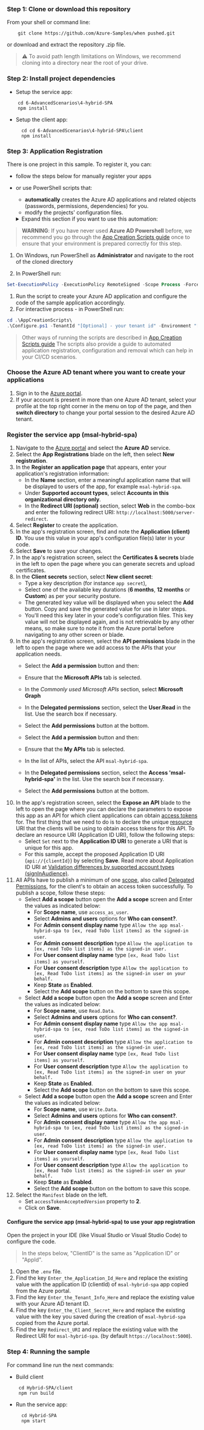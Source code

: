 
### Step 1: Clone or download this repository

From your shell or command line:

```console
    git clone https://github.com/Azure-Samples/when pushed.git
```

or download and extract the repository .zip file.

> :warning: To avoid path length limitations on Windows, we recommend cloning into a directory near the root of your drive.

### Step 2: Install project dependencies

- Setup the service app:

```console
    cd 6-AdvancedScenarios\4-hybrid-SPA
    npm install
```

- Setup the client app:

  ```console
    cd cd 6-AdvancedScenarios\4-hybrid-SPA\client
    npm install
    ```


### Step 3: Application Registration

There is one project in this sample. To register it, you can:

- follow the steps below for manually register your apps
- or use PowerShell scripts that:
  - **automatically** creates the Azure AD applications and related objects (passwords, permissions, dependencies) for you.
  - modify the projects' configuration files.

  <details>
   <summary>Expand this section if you want to use this automation:</summary>

> **WARNING**: If you have never used **Azure AD Powershell** before, we recommend you go through the [App Creation Scripts guide](./AppCreationScripts/AppCreationScripts.md) once to ensure that your environment is prepared correctly for this step.

1. On Windows, run PowerShell as **Administrator** and navigate to the root of the cloned directory

1. In PowerShell run:

 ```PowerShell
 Set-ExecutionPolicy -ExecutionPolicy RemoteSigned -Scope Process -Force
 ```

1. Run the script to create your Azure AD application and configure the code of the sample application accordingly.
1. For interactive process - in PowerShell run:

 ```PowerShell
 cd .\AppCreationScripts\
 .\Configure.ps1 -TenantId "[Optional] - your tenant id" -Environment "[Optional] - Azure environment, defaults to 'Global'"
 ```

 > Other ways of running the scripts are described in [App Creation Scripts guide](./AppCreationScripts/AppCreationScripts.md)
 > The scripts also provide a guide to automated application registration, configuration and removal which can help in your CI/CD scenarios.

 </details>

### Choose the Azure AD tenant where you want to create your applications

1. Sign in to the [Azure portal](https://portal.azure.com).
1. If your account is present in more than one Azure AD tenant, select your profile at the top right corner in the menu on top of the page, and then **switch directory** to change your portal session to the desired Azure AD tenant.

### Register the service app (msal-hybrid-spa)

1. Navigate to the [Azure portal](https://portal.azure.com) and select the **Azure AD** service.
1. Select the **App Registrations** blade on the left, then select **New registration**.
1. In the **Register an application page** that appears, enter your application's registration information:
   - In the **Name** section, enter a meaningful application name that will be displayed to users of the app, for example `msal-hybrid-spa`.
   - Under **Supported account types**, select **Accounts in this organizational directory only**.
   - In the **Redirect URI (optional)** section, select **Web** in the combo-box and enter the following redirect URI: `http://localhost:5000/server-redirect`.
1. Select **Register** to create the application.
1. In the app's registration screen, find and note the **Application (client) ID**. You use this value in your app's configuration file(s) later in your code.
1. Select **Save** to save your changes.
1. In the app's registration screen, select the **Certificates & secrets** blade in the left to open the page where you can generate secrets and upload certificates.
1. In the **Client secrets** section, select **New client secret**:
   - Type a key description (for instance `app secret`),
   - Select one of the available key durations (**6 months**, **12 months** or **Custom**) as per your security posture.
   - The generated key value will be displayed when you select the **Add** button. Copy and save the generated value for use in later steps.
   - You'll need this key later in your code's configuration files. This key value will not be displayed again, and is not retrievable by any other means, so make sure to note it from the Azure portal before navigating to any other screen or blade.
1. In the app's registration screen, select the **API permissions** blade in the left to open the page where we add access to the APIs that your application needs.
      - Select the **Add a permission** button and then:

      - Ensure that the **Microsoft APIs** tab is selected.
      - In the *Commonly used Microsoft APIs* section, select **Microsoft Graph**
      - In the **Delegated permissions** section, select the **User.Read** in the list. Use the search box if necessary.
      - Select the **Add permissions** button at the bottom.
      - Select the **Add a permission** button and then:

      - Ensure that the **My APIs** tab is selected.
      - In the list of APIs, select the API `msal-hybrid-spa`.
      - In the **Delegated permissions** section, select the **Access 'msal-hybrid-spa'** in the list. Use the search box if necessary.
      - Select the **Add permissions** button at the bottom.
1. In the app's registration screen, select the **Expose an API** blade to the left to open the page where you can declare the parameters to expose this app as an API for which client applications can obtain [access tokens](https://aka.ms/access-tokens) for.
The first thing that we need to do is to declare the unique [resource](https://docs.microsoft.com/azure/active-directory/develop/v2-oauth2-auth-code-flow) URI that the clients will be using to obtain access tokens for this API. To declare an resource URI (Application ID URI), follow the following steps:
   - Select `Set` next to the **Application ID URI** to generate a URI that is unique for this app.
   - For this sample, accept the proposed Application ID URI (`api://{clientId}`) by selecting **Save**. Read more about Application ID URI at [Validation differences by supported account types \(signInAudience\)](https://docs.microsoft.com/azure/active-directory/develop/supported-accounts-validation).
1. All APIs have to publish a minimum of one [scope](https://docs.microsoft.com/azure/active-directory/develop/v2-oauth2-auth-code-flow#request-an-authorization-code), also called [Delegated Permissions](https://docs.microsoft.com/azure/active-directory/develop/v2-permissions-and-consent#permission-types), for the client's to obtain an access token successfully. To publish a scope, follow these steps:
   - Select **Add a scope** button open the **Add a scope** screen and Enter the values as indicated below:
        - For **Scope name**, use `access_as_user`.
        - Select **Admins and users** options for **Who can consent?**.
        - For **Admin consent display name** type `Allow the app msal-hybrid-spa to [ex, read ToDo list items] as the signed-in user`.
        - For **Admin consent description** type `Allow the application to [ex, read ToDo list items] as the signed-in user.`
        - For **User consent display name** type `[ex, Read ToDo list items] as yourself`.
        - For **User consent description** type `Allow the application to [ex, Read ToDo list items] as the signed-in user on your behalf.`
        - Keep **State** as **Enabled**.
        - Select the **Add scope** button on the bottom to save this scope.
   - Select **Add a scope** button open the **Add a scope** screen and Enter the values as indicated below:
        - For **Scope name**, use `Read.Data`.
        - Select **Admins and users** options for **Who can consent?**.
        - For **Admin consent display name** type `Allow the app msal-hybrid-spa to [ex, read ToDo list items] as the signed-in user`.
        - For **Admin consent description** type `Allow the application to [ex, read ToDo list items] as the signed-in user.`
        - For **User consent display name** type `[ex, Read ToDo list items] as yourself`.
        - For **User consent description** type `Allow the application to [ex, Read ToDo list items] as the signed-in user on your behalf.`
        - Keep **State** as **Enabled**.
        - Select the **Add scope** button on the bottom to save this scope.
   - Select **Add a scope** button open the **Add a scope** screen and Enter the values as indicated below:
        - For **Scope name**, use `Write.Data`.
        - Select **Admins and users** options for **Who can consent?**.
        - For **Admin consent display name** type `Allow the app msal-hybrid-spa to [ex, read ToDo list items] as the signed-in user`.
        - For **Admin consent description** type `Allow the application to [ex, read ToDo list items] as the signed-in user.`
        - For **User consent display name** type `[ex, Read ToDo list items] as yourself`.
        - For **User consent description** type `Allow the application to [ex, Read ToDo list items] as the signed-in user on your behalf.`
        - Keep **State** as **Enabled**.
        - Select the **Add scope** button on the bottom to save this scope.
1. Select the `Manifest` blade on the left.
   - Set `accessTokenAcceptedVersion` property to **2**.
   - Click on **Save**.

#### Configure the service app (msal-hybrid-spa) to use your app registration

Open the project in your IDE (like Visual Studio or Visual Studio Code) to configure the code.

> In the steps below, "ClientID" is the same as "Application ID" or "AppId".

1. Open the `.env` file.
1. Find the key `Enter_the_Application_Id_Here` and replace the existing value with the application ID (clientId) of `msal-hybrid-spa` app copied from the Azure portal.
1. Find the key `Enter_the_Tenant_Info_Here` and replace the existing value with your Azure AD tenant ID.
1. Find the key `Enter_the_Client_Secret_Here` and replace the existing value with the key you saved during the creation of `msal-hybrid-spa` copied from the Azure portal.
1. Find the key `Redirect_URI` and replace the existing value with the Redirect URI for `msal-hybrid-spa`. (by default `https://localhost:5000`).


### Step 4: Running the sample

For command line run the next commands:

- Build client

   ```console
    cd Hybrid-SPA/client
    npm run build
    ```

- Run the service app:
  ```console
    cd Hybrid-SPA
    npm start
    ```
